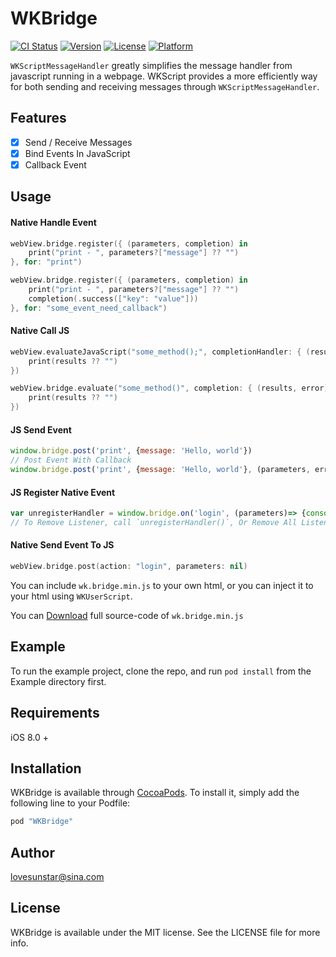 # WKBridge

[![CI Status](http://img.shields.io/travis/lovesunstar@sina.com/WKBridge.svg?style=flat)](https://travis-ci.org/lovesunstar@sina.com/WKBridge)
[![Version](https://img.shields.io/cocoapods/v/WKBridge.svg?style=flat)](http://cocoapods.org/pods/WKBridge)
[![License](https://img.shields.io/cocoapods/l/WKBridge.svg?style=flat)](http://cocoapods.org/pods/WKBridge)
[![Platform](https://img.shields.io/cocoapods/p/WKBridge.svg?style=flat)](http://cocoapods.org/pods/WKBridge)

`WKScriptMessageHandler` greatly simplifies the message handler from javascript running in a webpage. WKScript provides a more efficiently way for both sending and receiving messages through `WKScriptMessageHandler`.

## Features

- [x] Send / Receive Messages
- [x] Bind Events In JavaScript
- [x] Callback Event

## Usage

#### Native Handle Event

```swift
webView.bridge.register({ (parameters, completion) in
    print("print - ", parameters?["message"] ?? "")
}, for: "print")

webView.bridge.register({ (parameters, completion) in
    print("print - ", parameters?["message"] ?? "")
    completion(.success(["key": "value"]))
}, for: "some_event_need_callback")

```

#### Native Call JS
```swift
webView.evaluateJavaScript("some_method();", completionHandler: { (results, error) in
    print(results ?? "")
})

webView.bridge.evaluate("some_method()", completion: { (results, error) in
    print(results ?? "")
})
```

#### JS Send Event
```javascript
window.bridge.post('print', {message: 'Hello, world'})
// Post Event With Callback
window.bridge.post('print', {message: 'Hello, world'}, (parameters, error) => { <# Handler Parameters Or Error #>})
```

#### JS Register Native Event
```javascript
var unregisterHandler = window.bridge.on('login', (parameters)=> {console.log('User Did Login')})
// To Remove Listener, call `unregisterHandler()`, Or Remove All Listener window.bridge.off('login')
```

#### Native Send Event To JS
```swift
webView.bridge.post(action: "login", parameters: nil)
```

You can include `wk.bridge.min.js` to your own html, or you can inject it to your html using `WKUserScript`.

You can [Download](https://gist.github.com/lovesunstar/efec08f8d2655ad432ab9dcb7d172536) full source-code of `wk.bridge.min.js` 

## Example

To run the example project, clone the repo, and run `pod install` from the Example directory first.

## Requirements

iOS 8.0 +

## Installation

WKBridge is available through [CocoaPods](http://cocoapods.org). To install
it, simply add the following line to your Podfile:

```ruby
pod "WKBridge"
```

## Author

lovesunstar@sina.com

## License

WKBridge is available under the MIT license. See the LICENSE file for more info.
